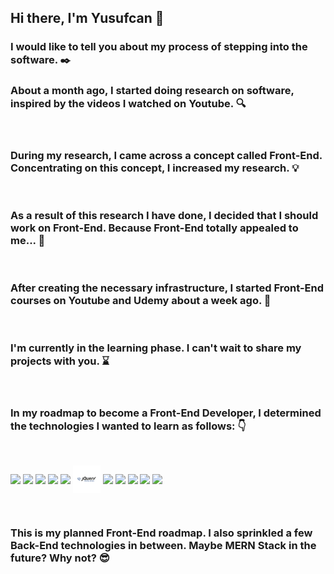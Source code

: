 ## Hi there, I'm Yusufcan 👋 

### I would like to tell you about my process of stepping into the software. :black_nib:
### About a month ago, I started doing research on software, inspired by the videos I watched on Youtube. :mag:
<br>

### During my research, I came across a concept called Front-End. Concentrating on this concept, I increased my research. :bulb:

<br>

### As a result of this research I have done, I decided that I should work on Front-End. Because Front-End totally appealed to me... :tada:

<br>

###  After creating the necessary infrastructure, I started Front-End courses on Youtube and Udemy about a week ago. :eyes:

<br>

### I'm currently in the learning phase. I can't wait to share my projects with you. :hourglass:

<br>

### In my roadmap to become a Front-End Developer, I determined the technologies I wanted to learn as follows: :point_down:
<br>

<p align='left'>
<img src="https://raw.githubusercontent.com/rahulbanerjee26/githubAboutMeGenerator/main/icons/html.svg" width="44px" align="center"> 
<img width ='44px' align='center' src ='https://raw.githubusercontent.com/rahulbanerjee26/githubAboutMeGenerator/main/icons/css.svg'>
<img width ='44px' align='center' src ='https://raw.githubusercontent.com/rahulbanerjee26/githubAboutMeGenerator/main/icons/tailwind.svg'>
<img width ='44px' align='center' src ='https://raw.githubusercontent.com/rahulbanerjee26/githubAboutMeGenerator/main/icons/bootstrap.svg'>
<img width ='44px' align='center' src ='https://raw.githubusercontent.com/rahulbanerjee26/githubAboutMeGenerator/main/icons/javascript.svg'>
<img width ='44px' align='center' src ='https://raw.githubusercontent.com/github/explore/80688e429a7d4ef2fca1e82350fe8e3517d3494d/topics/jquery/jquery.png
'>
<img width ='44px' align='center' src ='https://raw.githubusercontent.com/rahulbanerjee26/githubAboutMeGenerator/main/icons/reactjs.svg'>
<img width ='44px' align='center' src ='https://raw.githubusercontent.com/rahulbanerjee26/githubAboutMeGenerator/main/icons/firebase.svg'>
<img width ='44px' align='center' src ='https://raw.githubusercontent.com/rahulbanerjee26/githubAboutMeGenerator/main/icons/sass.svg'>
<img width ='44px' align='center' src ='https://raw.githubusercontent.com/rahulbanerjee26/githubAboutMeGenerator/main/icons/nodejs.svg'>
<img width ='44px' align='center' src ='https://raw.githubusercontent.com/rahulbanerjee26/githubAboutMeGenerator/main/icons/express.svg'>
</p>
<br>

### This is my planned Front-End roadmap. I also sprinkled a few Back-End technologies in between. Maybe MERN Stack in the future? Why not? :sunglasses:



